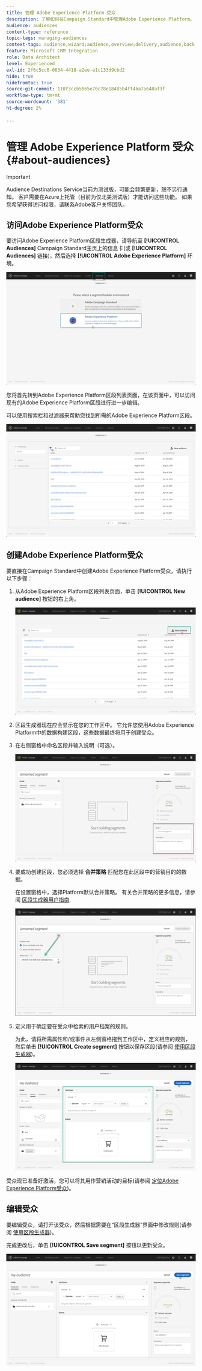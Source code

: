 ```yaml
---
title: 管理 Adobe Experience Platform 受众
description: 了解如何在Campaign Standard中管理Adobe Experience Platform。
audience: audiences
content-type: reference
topic-tags: managing-audiences
context-tags: audience,wizard;audience,overview;delivery,audience,back
feature: Microsoft CRM Integration
role: Data Architect
level: Experienced
exl-id: 2f6c5cc6-0634-4418-a2ee-e1c133d9cbd2
hide: true
hidefromtoc: true
source-git-commit: 110f3ccb5865e70c78e18485b4ff4ba7a648af3f
workflow-type: tm+mt
source-wordcount: '381'
ht-degree: 2%

---
```


# 管理 Adobe Experience Platform 受众 {#about-audiences}

>[!IMPORTANT]
>
>Audience Destinations Service当前为测试版，可能会频繁更新，恕不另行通知。 客户需要在Azure上托管（目前为仅北美测试版）才能访问这些功能。 如果您希望获得访问权限，请联系Adobe客户关怀团队。

## 访问Adobe Experience Platform受众

要访问Adobe Experience Platform区段生成器，请导航至 **[!UICONTROL Audiences]** Campaign Standard主页上的信息卡(或 **[!UICONTROL Audiences]** 链接)，然后选择 **[!UICONTROL Adobe Experience Platform]** 环境。

![](assets/aep_audiences_access.png)

您将首先转到Adobe Experience Platform区段列表页面，在该页面中，可以访问现有的Adobe Experience Platform区段进行进一步编辑。

可以使用搜索栏和过滤器来帮助您找到所需的Adobe Experience Platform区段。

![](assets/aep_audiences_list.png)

## 创建Adobe Experience Platform受众

要直接在Campaign Standard中创建Adobe Experience Platform受众，请执行以下步骤：

1. 从Adobe Experience Platform区段列表页面，单击 **[!UICONTROL New audience]** 按钮的右上角。

   ![](assets/aep_audiences_creation_create.png)

1. 区段生成器现在应会显示在您的工作区中。 它允许您使用Adobe Experience Platform中的数据构建区段，这些数据最终将用于创建受众。

1. 在右侧窗格中命名区段并输入说明（可选）。

   ![](assets/aep_audiences_creation_edit_name.png)

1. 要成功创建区段，您必须选择 **合并策略** 匹配您在此区段中的营销目的的数据。

   在设置窗格中，选择Platform默认合并策略。 有关合并策略的更多信息，请参阅 [区段生成器用户指南](https://experienceleague.adobe.com/docs/experience-platform/segmentation/ui/overview.html).

   ![](assets/aep_audiences_mergepolicy.png)

1. 定义用于确定要在受众中检索的用户档案的规则。

   为此，请将所需属性和/或事件从左侧窗格拖到工作区中，定义相应的规则，然后单击 **[!UICONTROL Create segment]** 按钮以保存区段(请参阅 [使用区段生成器](../../integrating/using/aep-using-segment-builder.md))。

   ![](assets/aep_audiences_creation_query.png)

受众现已准备好激活，您可以将其用作营销活动的目标(请参阅 [定位Adobe Experience Platform受众](../../integrating/using/aep-targeting-audiences.md))。

## 编辑受众

要编辑受众，请打开该受众，然后根据需要在“区段生成器”界面中修改规则(请参阅 [使用区段生成器](../../integrating/using/aep-using-segment-builder.md))。

完成更改后，单击 **[!UICONTROL Save segment]** 按钮以更新受众。

![](assets/aep_audiences_editing.png)
